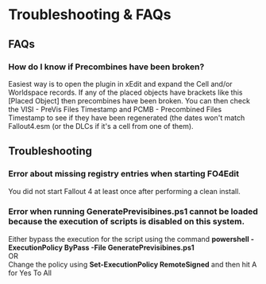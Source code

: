 # Troubleshooting & FAQs

## FAQs

### How do I know if Precombines have been broken?
Easiest way is to open the plugin in xEdit and expand the Cell and/or Worldspace records. If any of the placed objects have brackets like this [Placed Object] then precombines have been broken. You can then check the VISI - PreVis Files Timestamp and PCMB - Precombined Files Timestamp to see if they have been regenerated (the dates won't match Fallout4.esm (or the DLCs if it's a cell from one of them).

## Troubleshooting

### Error about missing registry entries when starting FO4Edit
You did not start Fallout 4 at least once after performing a clean install.

### Error when running GeneratePrevisibines.ps1 cannot be loaded because the execution of scripts is disabled on this system.
Either bypass the execution for the script using the command <b>powershell -ExecutionPolicy ByPass -File GeneratePrevisibines.ps1</b><br>
OR<br>
Change the policy using <b>Set-ExecutionPolicy RemoteSigned</b> and then hit A for Yes To All
